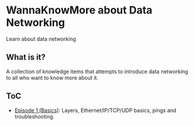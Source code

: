 # WannaKnowMore about Data Networking
Learn about data networking

## What is it?
A collection of knowledge items that attempts to introduce data networking to all who want to know more about it.

## ToC
- [Episode 1 (Basics)](./basics.md): Layers, Ethernet/IP/TCP/UDP basics, pings and troubleshooting.
